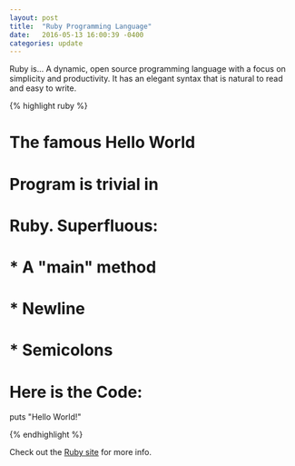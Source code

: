 ```yaml
---
layout: post
title:  "Ruby Programming Language"
date:   2016-05-13 16:00:39 -0400
categories: update
---
```


Ruby is...
A dynamic, open source programming language with a focus on simplicity and productivity. It has an elegant syntax that is natural to read and easy to write.

{% highlight ruby %}
# The famous Hello World
# Program is trivial in
# Ruby. Superfluous:
#
# * A "main" method
# * Newline
# * Semicolons
#
# Here is the Code:

puts "Hello World!"

{% endhighlight %}

Check out the [Ruby site][ruby-site] for more info.

[ruby-site]: https://www.ruby-lang.org/en/
